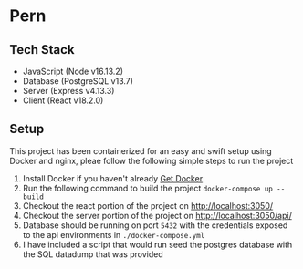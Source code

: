 # Pern

## Tech Stack
- JavaScript (Node v16.13.2)
- Database (PostgreSQL v13.7)
- Server (Express v4.13.3)
- Client (React v18.2.0)

## Setup 
This project has been containerized for an easy and swift setup using Docker and nginx, pleae follow the following simple steps to run the project 

1. Install Docker if you haven't already [Get Docker](https://docs.docker.com/get-docker/)
2. Run the following command to build the project `docker-compose up --build`
3. Checkout the react portion of the project on [http://localhost:3050/](http://localhost:3050/)
4. Checkout the server portion of the project on [http://localhost:3050/api/](http://localhost:3050/api/)
5. Database should be running on port `5432` with the credentials exposed to the api environments in `./docker-compose.yml`
6. I have included a script that would run seed the postgres database with the SQL datadump that was provided 